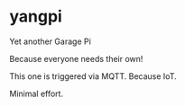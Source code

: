 # yangpi
Yet another Garage Pi

Because everyone needs their own!

This one is triggered via MQTT. Because IoT.

Minimal effort.
